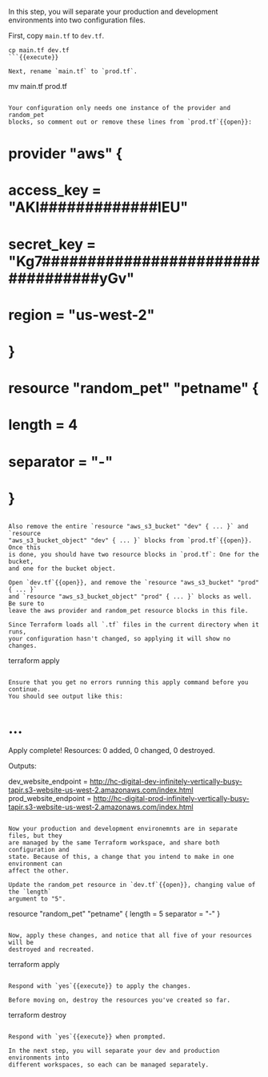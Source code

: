 In this step, you will separate your production and development environments
into two configuration files.

First, copy `main.tf` to `dev.tf`.

```
cp main.tf dev.tf
```{{execute}}

Next, rename `main.tf` to `prod.tf`.

```
mv main.tf prod.tf
```{{execute}}

Your configuration only needs one instance of the provider and random_pet
blocks, so comment out or remove these lines from `prod.tf`{{open}}:

```
# provider "aws" {
#   access_key = "AKI#############IEU"
#   secret_key = "Kg7##################################yGv"
#   region     = "us-west-2"
# }

# resource "random_pet" "petname" {
#   length    = 4
#   separator = "-"
# }
```

Also remove the entire `resource "aws_s3_bucket" "dev" { ... }` and `resource
"aws_s3_bucket_object" "dev" { ... }` blocks from `prod.tf`{{open}}. Once this
is done, you should have two resource blocks in `prod.tf`: One for the bucket,
and one for the bucket object.

Open `dev.tf`{{open}}, and remove the `resource "aws_s3_bucket" "prod" { ... }`
and `resource "aws_s3_bucket_object" "prod" { ... }` blocks as well. Be sure to
leave the aws provider and random_pet resource blocks in this file.

Since Terraform loads all `.tf` files in the current directory when it runs,
your configuration hasn't changed, so applying it will show no changes.

```
terraform apply
```{{execute}}

Ensure that you get no errors running this apply command before you continue.
You should see output like this:

```
# ...

Apply complete! Resources: 0 added, 0 changed, 0 destroyed.

Outputs:

dev_website_endpoint = http://hc-digital-dev-infinitely-vertically-busy-tapir.s3-website-us-west-2.amazonaws.com/index.html
prod_website_endpoint = http://hc-digital-prod-infinitely-vertically-busy-tapir.s3-website-us-west-2.amazonaws.com/index.html
```

Now your production and development environemnts are in separate files, but they
are managed by the same Terraform workspace, and share both configuration and
state. Because of this, a change that you intend to make in one environment can
affect the other.

Update the random_pet resource in `dev.tf`{{open}}, changing value of the `length`
argument to "5".

```
resource "random_pet" "petname" {
  length    = 5
  separator = "-"
}
```{{copy}}

Now, apply these changes, and notice that all five of your resources will be
destroyed and recreated.

```
terraform apply
```{{execute}}

Respond with `yes`{{execute}} to apply the changes.

Before moving on, destroy the resources you've created so far.

```
terraform destroy
```{{execute}}

Respond with `yes`{{execute}} when prompted.

In the next step, you will separate your dev and production environments into
different workspaces, so each can be managed separately.

